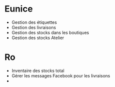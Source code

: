 ---
---

# Eunice
- Gestion des étiquettes
- Gestion des livraisons
- Gestion des stocks dans les boutiques
- Gestion des stocks Atelier

# Ro
- Inventaire des stocks total
- Gérer les messages Facebook pour les livraisons
- 